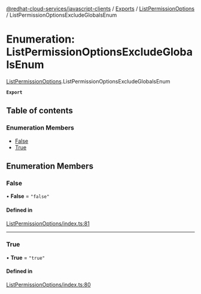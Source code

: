 [@redhat-cloud-services/javascript-clients](../README.md) / [Exports](../modules.md) / [ListPermissionOptions](../modules/ListPermissionOptions.md) / ListPermissionOptionsExcludeGlobalsEnum

# Enumeration: ListPermissionOptionsExcludeGlobalsEnum

[ListPermissionOptions](../modules/ListPermissionOptions.md).ListPermissionOptionsExcludeGlobalsEnum

**`Export`**

## Table of contents

### Enumeration Members

- [False](ListPermissionOptions.ListPermissionOptionsExcludeGlobalsEnum.md#false)
- [True](ListPermissionOptions.ListPermissionOptionsExcludeGlobalsEnum.md#true)

## Enumeration Members

### False

• **False** = ``"false"``

#### Defined in

[ListPermissionOptions/index.ts:81](https://github.com/RedHatInsights/javascript-clients/blob/main/packages/rbac/ListPermissionOptions/index.ts#L81)

___

### True

• **True** = ``"true"``

#### Defined in

[ListPermissionOptions/index.ts:80](https://github.com/RedHatInsights/javascript-clients/blob/main/packages/rbac/ListPermissionOptions/index.ts#L80)
